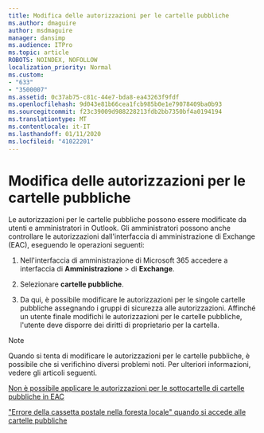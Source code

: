 ```yaml
---
title: Modifica delle autorizzazioni per le cartelle pubbliche
ms.author: dmaguire
author: msdmaguire
manager: dansimp
ms.audience: ITPro
ms.topic: article
ROBOTS: NOINDEX, NOFOLLOW
localization_priority: Normal
ms.custom:
- "633"
- "3500007"
ms.assetid: 0c37ab75-c81c-44e7-bda8-ea43263f9fdf
ms.openlocfilehash: 9d043e81b66cea1fcb985b0e1e79078409ba0b93
ms.sourcegitcommit: f23c39009d988228213fdb2bb7350bf4a0194194
ms.translationtype: MT
ms.contentlocale: it-IT
ms.lasthandoff: 01/11/2020
ms.locfileid: "41022201"
---
```

# <a name="changing-public-folder-permissions"></a>Modifica delle autorizzazioni per le cartelle pubbliche

Le autorizzazioni per le cartelle pubbliche possono essere modificate da utenti e amministratori in Outlook. Gli amministratori possono anche controllare le autorizzazioni dall'interfaccia di amministrazione di Exchange (EAC), eseguendo le operazioni seguenti:
  
1. Nell'interfaccia di amministrazione di Microsoft 365 accedere a interfaccia di **Amministrazione** \> di **Exchange**.

2. Selezionare **cartelle pubbliche**.

3. Da qui, è possibile modificare le autorizzazioni per le singole cartelle pubbliche assegnando i gruppi di sicurezza alle autorizzazioni. Affinché un utente finale modifichi le autorizzazioni per le cartelle pubbliche, l'utente deve disporre dei diritti di proprietario per la cartella.

> [!NOTE]
> Quando si tenta di modificare le autorizzazioni per le cartelle pubbliche, è possibile che si verifichino diversi problemi noti. Per ulteriori informazioni, vedere gli articoli seguenti.
>
> [Non è possibile applicare le autorizzazioni per le sottocartelle di cartelle pubbliche in EAC](https://docs.microsoft.com/exchange/troubleshoot/public-folders/can%E2%80%99t-apply-permissions-public-folder-subfolders)
>
> ["Errore della cassetta postale nella foresta locale" quando si accede alle cartelle pubbliche](https://docs.microsoft.com/exchange/troubleshoot/public-folders/mailbox-not-found-local-forest-public-folder)
